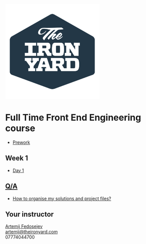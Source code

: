 <img src="tiy-logo.png" alt="The Iron Yard logo" width="300" />

# Full Time Front End Engineering course

+ [Prework](./prework.md)

## Week 1

+ [Day 1](week-01/day-01/README.md)

## [Q/A](questions-and-answers.md)

+ [How to organise my solutions and project files?](questions-and-answers.md#how-to-organise-my-solutions-and-project-files)

## Your instructor

[Artemij Fedosejev](http://artemij.com)<br>
artemij@theironyard.com<br>
07774044700

